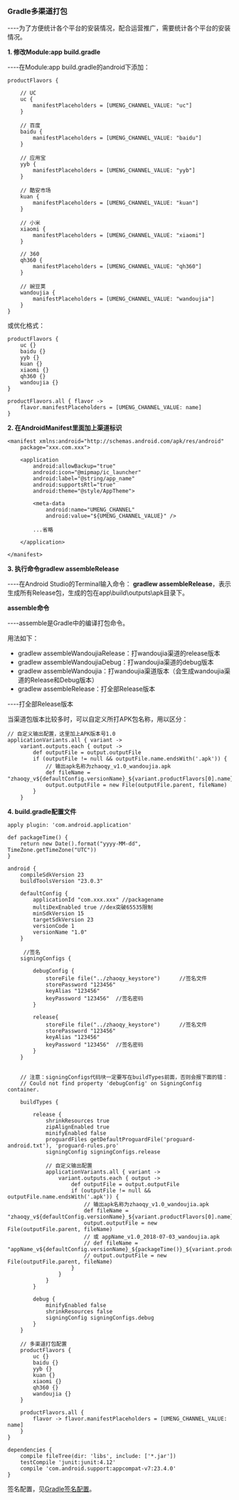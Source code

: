 ### Gradle多渠道打包

----为了方便统计各个平台的安装情况，配合运营推广，需要统计各个平台的安装情况。

**1. 修改Module:app build.gradle**

----在Module:app build.gradle的android下添加：

```
productFlavors {

    // UC
    uc {
        manifestPlaceholders = [UMENG_CHANNEL_VALUE: "uc"]
    }
    
    // 百度
    baidu {
        manifestPlaceholders = [UMENG_CHANNEL_VALUE: "baidu"]
    }
    
    // 应用宝
    yyb {
        manifestPlaceholders = [UMENG_CHANNEL_VALUE: "yyb"]
    }
    
    // 酷安市场
    kuan {
        manifestPlaceholders = [UMENG_CHANNEL_VALUE: "kuan"]
    }
    
    // 小米
    xiaomi {
        manifestPlaceholders = [UMENG_CHANNEL_VALUE: "xiaomi"]
    }
    
    // 360
    qh360 {
        manifestPlaceholders = [UMENG_CHANNEL_VALUE: "qh360"]
    }
        
    // 豌豆荚
    wandoujia {
        manifestPlaceholders = [UMENG_CHANNEL_VALUE: "wandoujia"]
    }
}
```
或优化格式：

```
productFlavors {
    uc {}
    baidu {}
    yyb {}
    kuan {}
    xiaomi {}
    qh360 {}
    wandoujia {}
}

productFlavors.all { flavor ->
    flavor.manifestPlaceholders = [UMENG_CHANNEL_VALUE: name]
}
```

**2. 在AndroidManifest里面加上渠道标识**

```
<manifest xmlns:android="http://schemas.android.com/apk/res/android"
    package="xxx.com.xxx">
    
    <application
        android:allowBackup="true"
        android:icon="@mipmap/ic_launcher"
        android:label="@string/app_name"
        android:supportsRtl="true"
        android:theme="@style/AppTheme">

        <meta-data
            android:name="UMENG_CHANNEL"
            android:value="${UMENG_CHANNEL_VALUE}" />
            
        ...省略

    </application>
    
</manifest>
```

**3. 执行命令gradlew assembleRelease**

----在Android Studio的Terminal输入命令： **gradlew assembleRelease**，表示生成所有Release包，生成的包在app\build\outputs\apk目录下。

**assemble命令**

----assemble是Gradle中的编译打包命令。

用法如下：
- gradlew assembleWandoujiaRelease：打wandoujia渠道的release版本
- gradlew assembleWandoujiaDebug：打wandoujia渠道的debug版本
- gradlew assembleWandoujia：打wandoujia渠道版本（会生成wandoujia渠道的Release和Debug版本）
- gradlew assembleRelease：打全部Release版本

----打全部Release版本


当渠道包版本比较多时，可以自定义所打APK包名称，用以区分：

```
// 自定义输出配置，这里加上APK版本号1.0
applicationVariants.all { variant ->
    variant.outputs.each { output ->
        def outputFile = output.outputFile
        if (outputFile != null && outputFile.name.endsWith('.apk')) {
            // 输出apk名称为zhaoqy_v1.0_wandoujia.apk
            def fileName = "zhaoqy_v${defaultConfig.versionName}_${variant.productFlavors[0].name}.apk"
            output.outputFile = new File(outputFile.parent, fileName)
        }
    }
```

**4. build.gradle配置文件**
```
apply plugin: 'com.android.application'

def packageTime() {
    return new Date().format("yyyy-MM-dd", TimeZone.getTimeZone("UTC"))
}
 
android {
    compileSdkVersion 23
    buildToolsVersion "23.0.3"
 
    defaultConfig {
        applicationId "com.xxx.xxx" //packagename
        multiDexEnabled true //dex突破65535限制
        minSdkVersion 15
        targetSdkVersion 23
        versionCode 1
        versionName "1.0"
    }
 
     //签名
    signingConfigs {
    
        debugConfig {
            storeFile file("../zhaoqy_keystore")      //签名文件
            storePassword "123456"
            keyAlias "123456"
            keyPassword "123456"  //签名密码
        }
        
        release{
            storeFile file("../zhaoqy_keystore")      //签名文件
            storePassword "123456"
            keyAlias "123456"
            keyPassword "123456"  //签名密码
        }
    }
 
 
    // 注意：signingConfigs代码块一定要写在buildTypes前面，否则会报下面的错：
    // Could not find property 'debugConfig' on SigningConfig container.
    
    buildTypes {
    
        release {
            shrinkResources true
            zipAlignEnabled true
            minifyEnabled false
            proguardFiles getDefaultProguardFile('proguard-android.txt'), 'proguard-rules.pro'
            signingConfig signingConfigs.release
            
            // 自定义输出配置
            applicationVariants.all { variant ->
                variant.outputs.each { output ->
                    def outputFile = output.outputFile
                    if (outputFile != null && outputFile.name.endsWith('.apk')) {
                        // 输出apk名称为zhaoqy_v1.0_wandoujia.apk
                        def fileName = "zhaoqy_v${defaultConfig.versionName}_${variant.productFlavors[0].name}.apk"
                        output.outputFile = new File(outputFile.parent, fileName)
                        // 或 appName_v1.0_2018-07-03_wandoujia.apk
                        // def fileName = "appName_v${defaultConfig.versionName}_${packageTime()}_${variant.productFlavors[0].name}.apk"
                        // output.outputFile = new File(outputFile.parent, fileName)
                    }
                }
            }
        }
        
        debug {
            minifyEnabled false
            shrinkResources false
            signingConfig signingConfigs.debug
        }
    }
 
    // 多渠道打包配置
    productFlavors {
        uc {}
        baidu {}
        yyb {}
        kuan {}
        xiaomi {}
        qh360 {}
        wandoujia {}
    }
 
    productFlavors.all {
        flavor -> flavor.manifestPlaceholders = [UMENG_CHANNEL_VALUE: name]
    }
}
 
dependencies {
    compile fileTree(dir: 'libs', include: ['*.jar'])
    testCompile 'junit:junit:4.12'
    compile 'com.android.support:appcompat-v7:23.4.0'
}

```




签名配置，见[Gradle签名配置](https://github.com/zhaoqingyue/ZQYAndroidNotes/blob/master/Android%20Gradle/Gradle%E7%AD%BE%E5%90%8D%E9%85%8D%E7%BD%AE.md)。